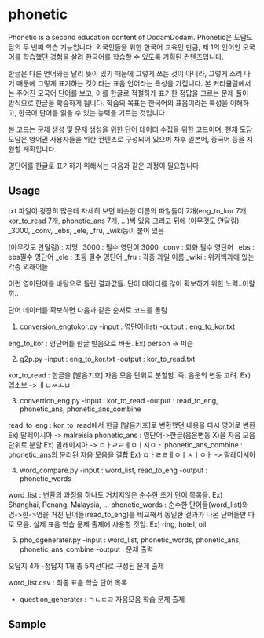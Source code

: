 # phonetic
Phonetic is a second education content of DodamDodam.
Phonetic은 도담도담의 두 번째 학습 기능입니다.
외국인들을 위한 한국어 교육인 만큼, 제 1의 언어인 모국어를 학습했던 경험을 살려 한국어를 학습할 수 있도록 기획된 컨텐츠입니다.

한글은 다른 언어와는 달리 뜻이 있기 때문에 그렇게 쓰는 것이 아니라, 그렇게 소리 나기 때문에 그렇게 표기하는 것이라는
표음 언어라는 특성을 가집니다.
본 커리큘럼에서는 주어진 모국어 단어를 보고, 이를 한글로 적절하게 표기한 정답을 고르는 문제 풀이 방식으로 한글을 학습하게 됩니다.
학습의 목표는 한국어의 표음이라는 특성을 이해하고, 한국어 단어를 읽을 수 있는 능력을 기르는 것입니다.

본 코드는 문제 생성 및 문제 생성을 위한 단어 데이터 수집을 위한 코드이며,
현재 도담도담은 영어권 사용자들을 위한 컨텐츠로 구성되어 있으며 차후 일본어, 중국어 등을 지원할 계획입니다.

영단어를 한글로 표기하기 위해서는 다음과 같은 과정이 필요합니다.


## Usage

txt 파일이 굉장히 많은데 자세히 보면
비슷한 이름의 파일들이 7개(eng_to_kor 7개, kor_to_read 7개, phonetic_ans 7개, ...)씩 있음
그리고 뒤에 (아무것도 안달림), _3000, _conv, _ebs, _ele, _fru, _wiki등이 붙어 있음

(아무것도 안달림) : 지명
_3000 : 필수 영단어 3000
_conv : 회화 필수 영단어
_ebs : ebs필수 영단어
_ele : 초등 필수 영단어
_fru : 각종 과일 이름
_wiki : 위키백과에 있는 각종 외래어들

이런 영어단어를 바탕으로 돌린 결과값들.
단어 데이터를 많이 확보하기 위한 노력..이랄까..

단어 데이터를 확보하면 다음과 같은 순서로 코드를 돌림


1. conversion_engtokor.py
-input : 영단어(list)
-output : eng_to_kor.txt

eng_to_kor : 영단어를 한글 발음으로 바꿈. Ex) person -> 퍼슨

2. g2p.py
-input : eng_to_kor.txt
-output : kor_to_read.txt

kor_to_read : 한글을 [발음기호] 자음 모음 단위로 분할함. 즉, 음운의 변동 고려. Ex) 앱소브 -> ㅐㅂㅆㅗㅂㅡ

3. convertion_eng.py
-input : kor_to_read
-output : read_to_eng, phonetic_ans, phonetic_ans_combine

read_to_eng : kor_to_read에서 한글 [발음기호]로 변환했던 내용을 다시 영어로 변환 Ex) 말레이시아 -> malreisia
phonetic_ans : 영단어->한글(음운변동 X)을 자음 모음 단위로 분할 Ex) 말레이시아 -> ㅁㅏㄹㄹㅔㅇㅣ시ㅇㅏ
phonetic_ans_combine : phonetic_ans의 분리된 자음 모음을 결합 Ex) ㅁㅏㄹㄹㅔㅇㅣㅅㅣㅇㅏ -> 말레이시아

4. word_compare.py
-input : word_list, read_to_eng
-output : phonetic_words

word_list : 변환의 과정을 하나도 거치지않은 순수한 초기 단어 목록들. Ex) Shanghai, Penang, Malaysia, ...
phonetic_words : 순수한 단어들(word_list)와 영->한->영을 거친 단어들(read_to_eng)를 비교해서 동일한 결과가 나온 단어들만 따로 모음. 실제 표음 학습 문제 출제에 사용할 것임. Ex) ring, hotel, oil

5. pho_qgenerater.py
-input : word_list, phonetic_words, phonetic_ans, phonetic_ans_combine
-output : 문제 출력

오답지 4개+정답지 1개 총 5지선다로 구성된 문제 출제




word_list.csv : 최종 표음 학습 단어 목록
+ question_generater : ㄱㄴㄷㄹ 자음모음 학습 문제 출제

## Sample
